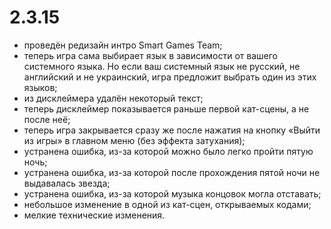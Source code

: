 # 2.3.15

* проведён редизайн интро Smart Games Team;
* теперь игра сама выбирает язык в зависимости от вашего системного языка. Но если ваш системный язык не русский, не английский и не украинский, игра предложит выбрать один из этих языков;
* из дисклеймера удалён некоторый текст;
* теперь дисклеймер показывается раньше первой кат-сцены, а не после неё;
* теперь игра закрывается сразу же после нажатия на кнопку «Выйти из игры» в главном меню (без эффекта затухания);
* устранена ошибка, из-за которой можно было легко пройти пятую ночь;
* устранена ошибка, из-за которой после прохождения пятой ночи не выдавалась звезда;
* устранена ошибка, из-за которой музыка концовок могла отставать;
* небольшое изменение в одной из кат-сцен, открываемых кодами;
* мелкие технические изменения.
